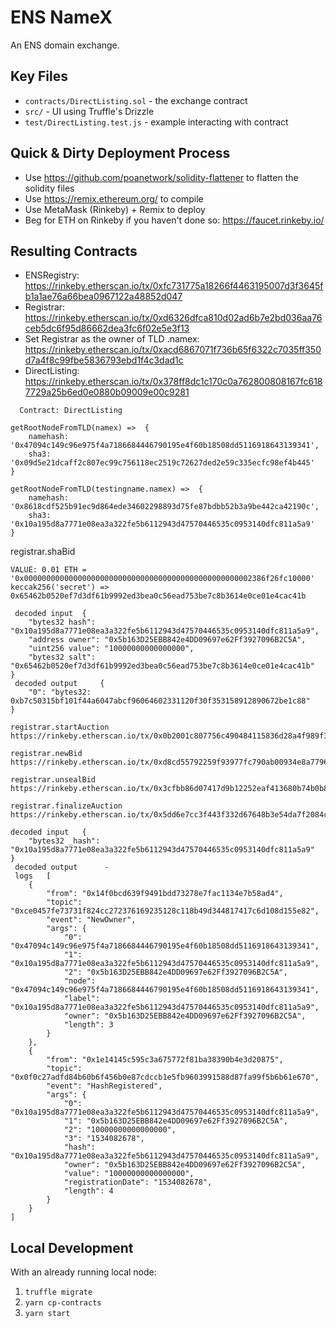 # ENS NameX

An ENS domain exchange.

## Key Files

* `contracts/DirectListing.sol` - the exchange contract
* `src/` - UI using Truffle's Drizzle
* `test/DirectListing.test.js` - example interacting with contract

## Quick & Dirty Deployment Process

* Use https://github.com/poanetwork/solidity-flattener to flatten the solidity files
* Use https://remix.ethereum.org/ to compile
* Use MetaMask (Rinkeby) + Remix to deploy
* Beg for ETH on Rinkeby if you haven't done so: https://faucet.rinkeby.io/

## Resulting Contracts

* ENSRegistry: https://rinkeby.etherscan.io/tx/0xfc731775a18266f4463195007d3f3645fb1a1ae76a66bea0967122a48852d047
* Registrar: https://rinkeby.etherscan.io/tx/0xd6326dfca810d02ad6b7e2bd036aa76ceb5dc6f95d86662dea3fc6f02e5e3f13
* Set Registrar as the owner of TLD .namex: https://rinkeby.etherscan.io/tx/0xacd6867071f736b65f6322c7035ff350d7a4f8c99fbe5836793ebd1f4c3dad1c
* DirectListing: https://rinkeby.etherscan.io/tx/0x378ff8dc1c170c0a762800808167fc6187729a25b6ed0e0880b09009e00c9281

```
  Contract: DirectListing

getRootNodeFromTLD(namex) =>  {
    namehash: '0x47094c149c96e975f4a7186684446790195e4f60b18508dd5116918643139341',
    sha3: '0x09d5e21dcaff2c807ec99c756118ec2519c72627ded2e59c335ecfc98ef4b445'
}

getRootNodeFromTLD(testingname.namex) =>  {
    namehash: '0x8618cdf525b91ec9d864ede34602298893d75fe87bdbb52b3a9be442ca42190c',
    sha3: '0x10a195d8a7771e08ea3a322fe5b6112943d47570446535c0953140dfc811a5a9'
}
```

registrar.shaBid
```
VALUE: 0.01 ETH = '0x000000000000000000000000000000000000000000000000002386f26fc10000'
keccak256('secret') => 0x65462b0520ef7d3df61b9992ed3bea0c56ead753be7c8b3614e0ce01e4cac41b

 decoded input 	{
	"bytes32 hash": "0x10a195d8a7771e08ea3a322fe5b6112943d47570446535c0953140dfc811a5a9",
	"address owner": "0x5b163D25EBB842e4DD09697e62Ff3927096B2C5A",
	"uint256 value": "10000000000000000",
	"bytes32 salt": "0x65462b0520ef7d3df61b9992ed3bea0c56ead753be7c8b3614e0ce01e4cac41b"
}
 decoded output 	{
	"0": "bytes32: 0xb7c50315bf101f44a6047abcf96064602331120f30f353158912890672be1c88"
}

registrar.startAuction
https://rinkeby.etherscan.io/tx/0x0b2001c807756c490484115836d28a4f989f35869d02355e68fbb84098eb6cf3

registrar.newBid
https://rinkeby.etherscan.io/tx/0xd8cd55792259f93977fc790ab00934e8a7796d34c6efa2938a8b6180f2e3ea1e

registrar.unsealBid
https://rinkeby.etherscan.io/tx/0x3cfbb86d07417d9b12252eaf413680b74b0b8574d331c2459a7981e47e29ffcf

registrar.finalizeAuction
https://rinkeby.etherscan.io/tx/0x5dd6e7cc3f443f332d67648b3e54da7f2084c065706a2f96998f7a7ce1f17d16

decoded input 	{
	"bytes32 _hash": "0x10a195d8a7771e08ea3a322fe5b6112943d47570446535c0953140dfc811a5a9"
}
 decoded output 	 - 
 logs 	[
	{
		"from": "0x14f0bcd639f9491bdd73278e7fac1134e7b58ad4",
		"topic": "0xce0457fe73731f824cc272376169235128c118b49d344817417c6d108d155e82",
		"event": "NewOwner",
		"args": {
			"0": "0x47094c149c96e975f4a7186684446790195e4f60b18508dd5116918643139341",
			"1": "0x10a195d8a7771e08ea3a322fe5b6112943d47570446535c0953140dfc811a5a9",
			"2": "0x5b163D25EBB842e4DD09697e62Ff3927096B2C5A",
			"node": "0x47094c149c96e975f4a7186684446790195e4f60b18508dd5116918643139341",
			"label": "0x10a195d8a7771e08ea3a322fe5b6112943d47570446535c0953140dfc811a5a9",
			"owner": "0x5b163D25EBB842e4DD09697e62Ff3927096B2C5A",
			"length": 3
		}
	},
	{
		"from": "0x1e14145c595c3a675772f81ba38390b4e3d20875",
		"topic": "0x0f0c27adfd84b60b6f456b0e87cdccb1e5fb9603991588d87fa99f5b6b61e670",
		"event": "HashRegistered",
		"args": {
			"0": "0x10a195d8a7771e08ea3a322fe5b6112943d47570446535c0953140dfc811a5a9",
			"1": "0x5b163D25EBB842e4DD09697e62Ff3927096B2C5A",
			"2": "10000000000000000",
			"3": "1534082678",
			"hash": "0x10a195d8a7771e08ea3a322fe5b6112943d47570446535c0953140dfc811a5a9",
			"owner": "0x5b163D25EBB842e4DD09697e62Ff3927096B2C5A",
			"value": "10000000000000000",
			"registrationDate": "1534082678",
			"length": 4
		}
	}
]
```

## Local Development

With an already running local node:

1. `truffle migrate`
2. `yarn cp-contracts`
3. `yarn start`
